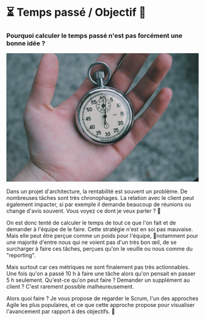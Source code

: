 # ⏳ Temps passé / Objectif 🎯

### Pourquoi calculer le temps passé n'est pas forcément une bonne idée ?

![](../../.gitbook/assets/veri-ivanova-p3pj7joyvnm-unsplash.jpg)

Dans un projet d'architecture,  la rentabilité est souvent un problème. De nombreuses tâches sont très chronophages. La relation avec le client peut également impacter, si par exemple il demande beaucoup de réunions ou change d'avis souvent. Vous voyez ce dont je veux parler ? 🤣

On est donc tenté de calculer le temps de tout ce que l'on fait et de demander à l'équipe de le faire. Cette stratégie n'est en soi pas mauvaise. Mais elle peut être perçue comme un poids pour l'équipe, 😤notamment pour une majorité d'entre nous qui ne voient pas d'un très bon œil, de se surcharger à faire ces tâches, perçues qu'on le veuille ou nous comme du "reporting".

Mais surtout car ces métriques ne sont finalement pas très actionnables. Une fois qu'on a passé 10 h à faire une tâche alors qu'on pensait en passer 5 h seulement. Qu'est-ce qu'on peut faire ? Demander un supplément au client ? C'est rarement possible malheureusement.

Alors quoi faire ? Je vous propose de regarder le Scrum, l'un des approches Agile les plus populaires, et ce que cette approche propose pour visualiser l'avancement par rapport à des objectifs. 🎯

